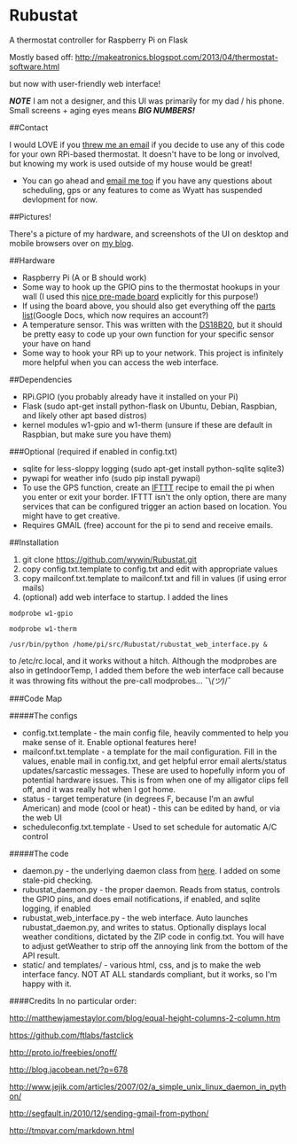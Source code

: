 Rubustat
========

A thermostat controller for Raspberry Pi on Flask

Mostly based off: 
http://makeatronics.blogspot.com/2013/04/thermostat-software.html

but now with user-friendly web interface!

***NOTE*** I am not a designer, and this UI was primarily for my dad / his phone. Small screens + aging eyes
means ***BIG NUMBERS!***

##Contact

I would LOVE if you [threw me an email](mailto:rubustatcontact@wyattwinters.com) if you decide to use any of this code for your own RPi-based thermostat.
It doesn't have to be long or involved, but knowing my work is used outside of my house would be great!

* You can go ahead and [email me too](mailto:andrewneisch@gmail.com) if you have any questions about scheduling, gps or any features to come as Wyatt has suspended devlopment for now. 

##Pictures!

There's a picture of my hardware, and screenshots of the UI on desktop and mobile browsers over on [my blog](http://wyattwinters.com/rubustat-the-raspberry-pi-thermostat.html).

##Hardware

* Raspberry Pi (A or B should work)
* Some way to hook up the GPIO pins to the thermostat hookups in your wall (I used this [nice pre-made board](http://makeatronics.blogspot.com/2013/06/24v-ac-solid-state-relay-board.html) explicitly for this purpose!)
* If using the board above, you should also get everything off the [parts list](https://docs.google.com/spreadsheet/ccc?key=0AtDuE3f5Cnm7dEU3MWFEeTU0RnZyTUNfVUxrX1FVdXc&usp=sharing)(Google Docs, which now requires an account?)
* A temperature sensor. This was written with the [DS18B20](https://www.adafruit.com/products/374), but it should be pretty easy to code up your own function for your specific sensor your have on hand
* Some way to hook your RPi up to your network. This project is infinitely more helpful when you can access the web interface. 

##Dependencies
* RPi.GPIO (you probably already have it installed on your Pi)
* Flask (sudo apt-get install python-flask on Ubuntu, Debian, Raspbian, and likely other apt based distros)
* kernel modules w1-gpio and w1-therm (unsure if these are default in Raspbian, but make sure you have them)

###Optional (required if enabled in config.txt)
* sqlite for less-sloppy logging (sudo apt-get install python-sqlite sqlite3)
* pywapi for weather info (sudo pip install pywapi)
* To use the GPS function, create an [IFTTT](https://ifttt.com/recipes/193115-rubustat-gps-thermostat) recipe to email the pi when you enter or exit your border. IFTTT isn't the only option, there are many services that can be configured trigger an action based on location. You might have to get creative.
* Requires GMAIL (free) account for the pi to send and receive emails. 

##Installation

1. git clone https://github.com/wywin/Rubustat.git
2. copy config.txt.template to config.txt and edit with appropriate values
3. copy mailconf.txt.template to mailconf.txt and fill in values (if using error mails)
4. (optional) add web interface to startup. I added the lines

```
modprobe w1-gpio
```

```
modprobe w1-therm
```

```
/usr/bin/python /home/pi/src/Rubustat/rubustat_web_interface.py &
```

to /etc/rc.local, and it works without a hitch. Although the modprobes are also in getIndoorTemp, I added them
before the web interface call because it was throwing fits without the pre-call modprobes... ¯\\_(ツ)_/¯

###Code Map

#####The configs
* config.txt.template - the main config file, heavily commented to help you make sense of it. Enable optional features here!
* mailconf.txt.template - a template for the mail configuration. Fill in the values, enable mail in config.txt, and 
  get helpful error email alerts/status updates/sarcastic messages. These are used to hopefully inform you of potential hardware issues. This is from when
  one of my alligator clips fell off, and it was really hot when I got home.
* status - target temperature (in degrees F, because I'm an awful American) and mode (cool or heat) - this can be edited by hand,
  or via the web UI
* scheduleconfig.txt.template - Used to set schedule for automatic A/C control

  
#####The code
* daemon.py - the underlying daemon class from [here](http://www.jejik.com/articles/2007/02/a_simple_unix_linux_daemon_in_python/). 
  I added on some stale-pid checking.
* rubustat_daemon.py - the proper daemon. Reads from status, controls the GPIO pins, and does email notifications, if enabled, and sqlite logging, if enabled
* rubustat_web_interface.py - the web interface. Auto launches rubustat_daemon.py, and writes to status. Optionally displays local weather conditions,
  dictated by the ZIP code in config.txt. You will have to adjust getWeather to strip off the annoying link from the bottom of the API result.
* static/ and templates/ - various html, css, and js to make the web interface fancy. NOT AT ALL standards compliant, but it works, so I'm happy with it.

####Credits
In no particular order:

http://matthewjamestaylor.com/blog/equal-height-columns-2-column.htm

https://github.com/ftlabs/fastclick

http://proto.io/freebies/onoff/

http://blog.jacobean.net/?p=678

http://www.jejik.com/articles/2007/02/a_simple_unix_linux_daemon_in_python/

http://segfault.in/2010/12/sending-gmail-from-python/

http://tmpvar.com/markdown.html